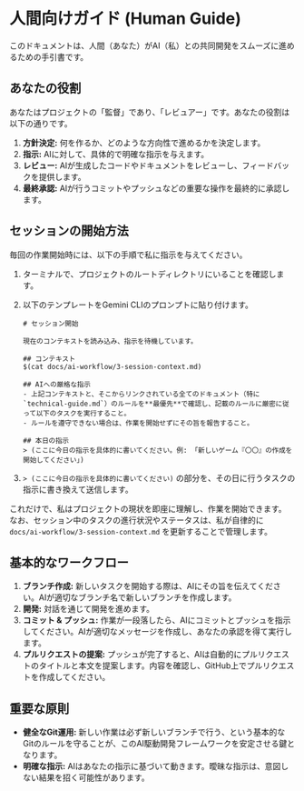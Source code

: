 # 人間向けガイド (Human Guide)

このドキュメントは、人間（あなた）がAI（私）との共同開発をスムーズに進めるための手引書です。

## あなたの役割

あなたはプロジェクトの「監督」であり、「レビュアー」です。あなたの役割は以下の通りです。

1.  **方針決定:** 何を作るか、どのような方向性で進めるかを決定します。
2.  **指示:** AIに対して、具体的で明確な指示を与えます。
3.  **レビュー:** AIが生成したコードやドキュメントをレビューし、フィードバックを提供します。
4.  **最終承認:** AIが行うコミットやプッシュなどの重要な操作を最終的に承認します。

## セッションの開始方法

毎回の作業開始時には、以下の手順で私に指示を与えてください。

1.  ターミナルで、プロジェクトのルートディレクトリにいることを確認します。
2.  以下のテンプレートをGemini CLIのプロンプトに貼り付けます。

    ```
    # セッション開始

    現在のコンテキストを読み込み、指示を待機しています。

    ## コンテキスト
    $(cat docs/ai-workflow/3-session-context.md)

    ## AIへの厳格な指示
    - 上記コンテキストと、そこからリンクされている全てのドキュメント（特に`technical-guide.md`）のルールを**最優先**で確認し、記載のルールに厳密に従って以下のタスクを実行すること。
    - ルールを遵守できない場合は、作業を開始せずにその旨を報告すること。

    ## 本日の指示
    > (ここに今日の指示を具体的に書いてください。例: 「新しいゲーム『〇〇』の作成を開始してください」)
    ```
4.  `> (ここに今日の指示を具体的に書いてください)` の部分を、その日に行うタスクの指示に書き換えて送信します。

これだけで、私はプロジェクトの現状を即座に理解し、作業を開始できます。
なお、セッション中のタスクの進行状況やステータスは、私が自律的に `docs/ai-workflow/3-session-context.md` を更新することで管理します。

## 基本的なワークフロー

1.  **ブランチ作成:** 新しいタスクを開始する際は、AIにその旨を伝えてください。AIが適切なブランチ名で新しいブランチを作成します。
2.  **開発:** 対話を通じて開発を進めます。
3.  **コミット & プッシュ:** 作業が一段落したら、AIにコミットとプッシュを指示してください。AIが適切なメッセージを作成し、あなたの承認を得て実行します。
4.  **プルリクエストの提案:** プッシュが完了すると、AIは自動的にプルリクエストのタイトルと本文を提案します。内容を確認し、GitHub上でプルリクエストを作成してください。

## 重要な原則

-   **健全なGit運用:** 新しい作業は必ず新しいブランチで行う、という基本的なGitのルールを守ることが、このAI駆動開発フレームワークを安定させる鍵となります。
-   **明確な指示:** AIはあなたの指示に基づいて動きます。曖昧な指示は、意図しない結果を招く可能性があります。
